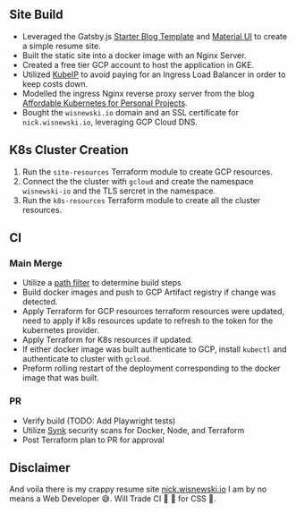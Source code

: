 ## Site Build

- Leveraged the Gatsby.js [Starter Blog Template](https://www.gatsbyjs.com/starters/gatsbyjs/gatsby-starter-blog) and [Material UI](https://mui.com/material-ui/getting-started/) to create a simple resume site.
- Built the static site into a docker image with an Nginx Server.
- Created a free tier GCP account to host the application in GKE.
- Utilized [KubeIP](https://github.com/doitintl/kubeIP) to avoid paying for an Ingress Load Balancer in order to keep costs down.
- Modelled the ingress Nginx reverse proxy server from the blog [Affordable Kubernetes for Personal Projects](https://redmaple.tech/blogs/affordable-kubernetes-for-personal-projects/).
- Bought the `wisnewski.io` domain and an SSL certificate for `nick.wisnewski.io`, leveraging GCP Cloud DNS.

## K8s Cluster Creation

1. Run the `site-resources` Terraform module to create GCP resources.
2. Connect the the cluster with `gcloud` and create the namespace `wisnewski-io` and the TLS sercret in the namespace.
3. Run the `k8s-resources` Terraform module to create all the cluster resources.

## CI

### Main Merge

- Utilize a [path filter](https://github.com/dorny/paths-filter) to determine build steps
- Build docker images and push to GCP Artifact registry if change was detected.
- Apply Terraform for GCP resources terraform resources were updated, need to apply if k8s resources update to refresh to the token for the kubernetes provider.
- Apply Terraform for K8s resources if updated.
- If either docker image was built authenticate to GCP, install `kubectl` and authenticate to cluster with `gcloud`.
- Preform rolling restart of the deployment corresponding to the docker image that was built.

### PR

- Verify build (TODO: Add Playwright tests)
- Utilize [Synk](https://snyk.io/) security scans for Docker, Node, and Terraform
- Post Terraform plan to PR for approval

## Disclaimer

And voila there is my crappy resume site [nick.wisnewski.io](https://nick.wisnewski.io)
I am by no means a Web Developer :sweat_smile:.
Will Trade CI :rocket: :ship: for CSS :nail_care:.
